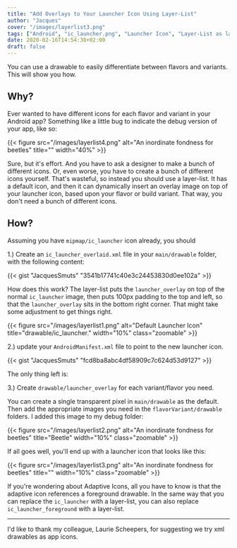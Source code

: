 ```yaml
---
title: "Add Overlays to Your Launcher Icon Using Layer-List"
author: "Jacques"
cover: "/images/layerlist3.png"
tags: ["Android", "ic_launcher.png", "Launcher Icon", "Layer-List as launcher"]
date: 2020-02-16T14:54:38+02:00
draft: false
---
```


You can use a <layer-list> drawable to easily differentiate between flavors and variants. This will show you how.

<!--more-->
## Why?

Ever wanted to have different icons for each flavor and variant in your Android app? Something like a little bug to indicate the debug version of your app, like so:

{{< figure src="/images/layerlist4.png" alt="An inordinate fondness for beetles" title="" width="40%" >}}

Sure, but it's effort. And you have to ask a designer to make a bunch of different icons. Or, even worse, you have to create a bunch of different icons yourself. That's wasteful, so instead you should use a layer-list. It has a default icon, and then it can dynamically insert an overlay image on top of your launcher icon, based upon your flavor or build variant. That way, you don't need a bunch of different icons.

## How?

Assuming you have `mipmap/ic_launcher` icon already, you should

1.) Create an `ic_launcher_overlaid.xml` file in your `main/drawable` folder, with the following content:

{{< gist "JacquesSmuts" "3541b17741c40e3c24453830d0ee102a" >}}

How does this work? The layer-list puts the `launcher_overlay` on top of the normal `ic_launcher` image, then puts 100px padding to the top and left, so that the `launcher_overlay` sits in the bottom right corner. That might take some adjustment to get things right.

{{< figure src="/images/layerlist1.png" alt="Default Launcher Icon" title="drawable/ic_launcher." width="10%" class="zoomable" >}}

2.) update your `AndroidManifest.xml` file to point to the new launcher icon.

{{< gist "JacquesSmuts" "fcd8ba8abc4df58909c7c624d53d9127" >}}

The only thing left is:

3.) Create `drawable/launcher_overlay` for each variant/flavor you need.

You can create a single transparent pixel in `main/drawable` as the default. Then add the appropriate images you need in the `flavorVariant/drawable` folders. I added this image to my debug folder:

{{< figure src="/images/layerlist2.png" alt="An inordinate fondness for beetles" title="Beetle" width="10%" class="zoomable" >}}

 If all goes well, you'll end up with a launcher icon that looks like this:

 {{< figure src="/images/layerlist3.png" alt="An inordinate fondness for beetles" title="" width="10%" class="zoomable" >}}

 If you're wondering about Adaptive Icons, all you have to know is that the adaptive icon references a foreground drawable. In the same way that you can replace the `ic_launcher` with a layer-list, you can also replace `ic_launcher_foreground` with a layer-list.


 ---

 I'd like to thank my colleague, Laurie Scheepers, for suggesting we try xml drawables as app icons.
